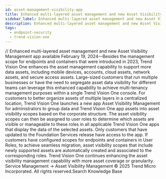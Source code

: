 ```yaml
---
id: asset-management-visibility-app
title: Enhanced multi-layered asset management and new Asset Visibility Management app available
sidebar_label: Enhanced multi-layered asset management and new Asset Visibility Management app available
description: Enhanced multi-layered asset management and new Asset Visibility Management app available
tags:
  - endpoint-security
  - trend-vision-one
---
```


/*<![CDATA[*/ $('#title').html($('meta[name=map-description]').attr('content')); /*]]>*/ Enhanced multi-layered asset management and new Asset Visibility Management app available February 19, 2024—Besides the management scope for endpoints and containers that were introduced in 2023, Trend Vision One enhances the asset management capability to support more data assets, including mobile devices, accounts, cloud assets, network assets, and secure access assets. Large-sized customers that run multiple businesses or have the need to segregate asset data visibility for different teams can leverage this enhanced capability to achieve multi-tenancy management purposes within a single Trend Vision One console. For customers to better organize assets of multiple layers in a centralized location, Trend Vision One launches a new app Asset Visibility Management for administrators to group data and Trend Vision One app assets into asset visibility scopes based on the corporate structure. The asset visibility scopes can then be assigned to user roles to determine which assets are visible or manageable to these roles in all applicable Trend Vision One apps that display the data of the selected assets. Only customers that have updated to the Foundation Services release have access to the app. If customers have configured scopes for endpoints and containers in User Roles, to achieve seamless migration, asset visibility scopes that include newly supported assets are automatically created and associated to the corresponding roles. Trend Vision One continues enhancing the asset visibility management capability with more asset coverage or granularity. Service Management → Asset Visibility Management © 2025 Trend Micro Incorporated. All rights reserved.Search Knowledge Base